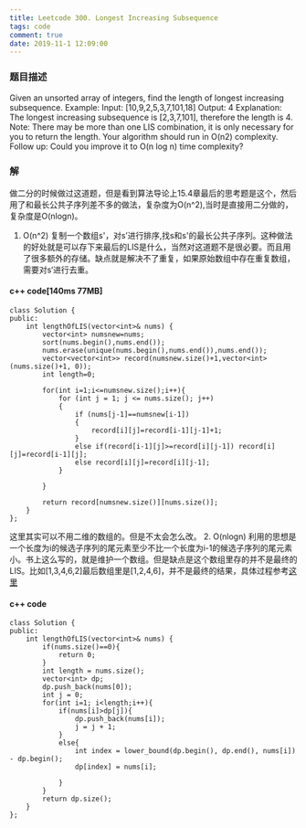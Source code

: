 ```yaml
---
title: Leetcode 300. Longest Increasing Subsequence
tags: code
comment: true
date: 2019-11-1 12:09:00
---
```

### 题目描述
Given an unsorted array of integers, find the length of longest increasing subsequence.
Example:
Input: [10,9,2,5,3,7,101,18]
Output: 4 
Explanation: The longest increasing subsequence is [2,3,7,101], therefore the length is 4. 
Note:
There may be more than one LIS combination, it is only necessary for you to return the length.
Your algorithm should run in O(n2) complexity.
Follow up: Could you improve it to O(n log n) time complexity?
### 解
做二分的时候做过这道题，但是看到算法导论上15.4章最后的思考题是这个，然后用了和最长公共子序列差不多的做法，复杂度为O(n^2),当时是直接用二分做的，复杂度是O(nlogn)。
1. O(n^2)
复制一个数组s'，对s’进行排序,找s和s'的最长公共子序列。这种做法的好处就是可以存下来最后的LIS是什么，当然对这道题不是很必要。而且用了很多额外的存储。缺点就是解决不了重复，如果原始数组中存在重复数组，需要对s‘进行去重。
#### c++ code[140ms 77MB]
```
class Solution {
public:
    int lengthOfLIS(vector<int>& nums) {
        vector<int> numsnew=nums;
        sort(nums.begin(),nums.end());
        nums.erase(unique(nums.begin(),nums.end()),nums.end());
        vector<vector<int>> record(numsnew.size()+1,vector<int> (nums.size()+1, 0));
        int length=0;

        for(int i=1;i<=numsnew.size();i++){
            for (int j = 1; j <= nums.size(); j++)
            {
                if (nums[j-1]==numsnew[i-1])
                {
                    record[i][j]=record[i-1][j-1]+1;
                }
                else if(record[i-1][j]>=record[i][j-1]) record[i][j]=record[i-1][j];
                else record[i][j]=record[i][j-1];
            }
            
        }
        
        return record[numsnew.size()][nums.size()];
    }
};
```
这里其实可以不用二维的数组的。但是不太会怎么改。
2. O(nlogn)
利用的思想是一个长度为i的候选子序列的尾元素至少不比一个长度为i-1的候选子序列的尾元素小。书上这么写的，就是维护一个数组。但是缺点是这个数组里存的并不是最终的LIS。比如[1,3,4,6,2]最后数组里是[1,2,4,6]，并不是最终的结果，具体过程参考[这里](https://www.felix021.com/blog/read.php?1587)
#### c++ code
```
class Solution {
public:
    int lengthOfLIS(vector<int>& nums) {
        if(nums.size()==0){
            return 0;
        }
        int length = nums.size();
        vector<int> dp;
        dp.push_back(nums[0]);
        int j = 0;
        for(int i=1; i<length;i++){
            if(nums[i]>dp[j]){
                dp.push_back(nums[i]);
                j = j + 1;
            }
            else{
                int index = lower_bound(dp.begin(), dp.end(), nums[i]) - dp.begin();
                dp[index] = nums[i];

            }
        }
        return dp.size();
    }
};
```
